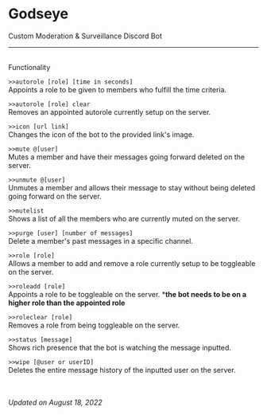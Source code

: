# Godseye
Custom Moderation & Surveillance Discord Bot

---
\
Functionality

`>>autorole [role] [time in seconds]`\
Appoints a role to be given to members who fulfill the time criteria.

`>>autorole [role] clear`\
Removes an appointed autorole currently setup on the server.

`>>icon [url link]`\
Changes the icon of the bot to the provided link's image.

`>>mute @[user]`\
Mutes a member and have their messages going forward deleted on the server.

`>>unmute @[user]`\
Unmutes a member and allows their message to stay without being deleted going forward on the server.

`>>mutelist`\
Shows a list of all the members who are currently muted on the server.

`>>purge [user] [number of messages]`\
Delete a member's past messages in a specific channel.

`>>role [role]`\
Allows a member to add and remove a role currently setup to be toggleable on the server.

`>>roleadd [role]`\
Appoints a role to be toggleable on the server. ***the bot needs to be on a higher role than the appointed role**

`>>roleclear [role]`\
Removes a role from being toggleable on the server.

`>>status [message]`\
Shows rich presence that the bot is watching the message inputted.

`>>wipe [@user or userID]`\
Deletes the entire message history of the inputted user on the server.

\
\
*Updated on August 18, 2022*